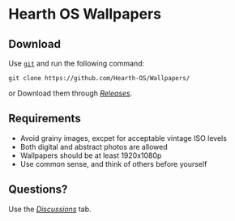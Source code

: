 # Hearth OS Wallpapers

## Download
Use [`git`](https://git-scm.com/) and run the following command:
```
git clone https://github.com/Hearth-OS/Wallpapers/
```
or
Download them through [*Releases*](https://github.com/Hearth-OS/Wallpapers/releases).

## Requirements
* Avoid grainy images, excpet for acceptable vintage ISO levels
* Both digital and abstract photos are allowed
* Wallpapers should be at least 1920x1080p
* Use common sense, and think of others before yourself

## Questions?
Use the [*Discussions*](https://github.com/Hearth-OS/Wallpapers/discussions) tab.
